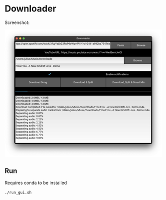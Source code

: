 # Downloader

Screenshot:

![Screenshot](screenshot.png)

## Run
Requires conda to be installed

```bash
./run_gui.sh
```

